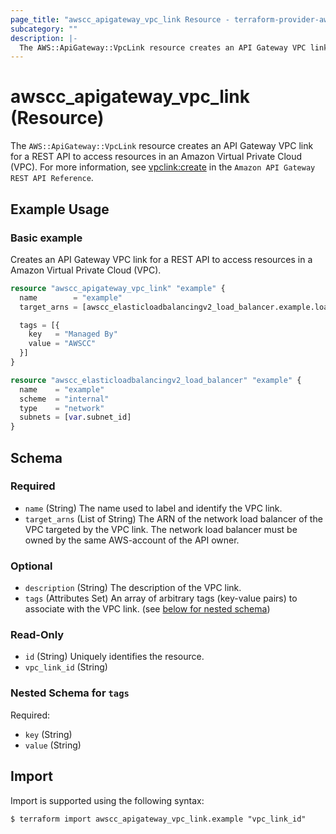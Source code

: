 ```yaml
---
page_title: "awscc_apigateway_vpc_link Resource - terraform-provider-awscc"
subcategory: ""
description: |-
  The AWS::ApiGateway::VpcLink resource creates an API Gateway VPC link for a REST API to access resources in an Amazon Virtual Private Cloud (VPC). For more information, see vpclink:create https://docs.aws.amazon.com/apigateway/latest/api/API_CreateVpcLink.html in the Amazon API Gateway REST API Reference.
---
```


# awscc_apigateway_vpc_link (Resource)

The ``AWS::ApiGateway::VpcLink`` resource creates an API Gateway VPC link for a REST API to access resources in an Amazon Virtual Private Cloud (VPC). For more information, see [vpclink:create](https://docs.aws.amazon.com/apigateway/latest/api/API_CreateVpcLink.html) in the ``Amazon API Gateway REST API Reference``.

## Example Usage

### Basic example
Creates an API Gateway VPC link for a REST API to access resources in a Amazon Virtual Private Cloud (VPC).
```terraform
resource "awscc_apigateway_vpc_link" "example" {
  name        = "example"
  target_arns = [awscc_elasticloadbalancingv2_load_balancer.example.load_balancer_arn]

  tags = [{
    key   = "Managed By"
    value = "AWSCC"
  }]
}

resource "awscc_elasticloadbalancingv2_load_balancer" "example" {
  name    = "example"
  scheme  = "internal"
  type    = "network"
  subnets = [var.subnet_id]
}
```

<!-- schema generated by tfplugindocs -->
## Schema

### Required

- `name` (String) The name used to label and identify the VPC link.
- `target_arns` (List of String) The ARN of the network load balancer of the VPC targeted by the VPC link. The network load balancer must be owned by the same AWS-account of the API owner.

### Optional

- `description` (String) The description of the VPC link.
- `tags` (Attributes Set) An array of arbitrary tags (key-value pairs) to associate with the VPC link. (see [below for nested schema](#nestedatt--tags))

### Read-Only

- `id` (String) Uniquely identifies the resource.
- `vpc_link_id` (String)

<a id="nestedatt--tags"></a>
### Nested Schema for `tags`

Required:

- `key` (String)
- `value` (String)

## Import

Import is supported using the following syntax:

```shell
$ terraform import awscc_apigateway_vpc_link.example "vpc_link_id"
```
